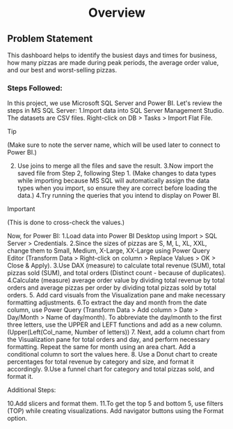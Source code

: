 <h1 align="center">
  Overview
</h1>

## Problem Statement
This dashboard helps to identify the busiest days and times for business, how many pizzas are made during peak periods, the average order value, and our best and worst-selling pizzas.
### Steps Followed:
In this project, we use Microsoft SQL Server and Power BI. Let's review the steps in MS SQL Server:
1.Import data into SQL Server Management Studio. The datasets are CSV files. Right-click on DB > Tasks > Import Flat File. 
>[!TIP]
>(Make sure to note the server name, which will be used later to connect to Power BI.)
2. Use joins to merge all the files and save the result.
3.Now import the saved file from Step 2, following Step 1. (Make changes to data types while importing because MS SQL will automatically assign the data types when you import, so ensure they are correct before loading the data.)
4.Try running the queries that you intend to display on Power BI.
>[!IMPORTANT]
>(This is done to cross-check the values.)

Now, for Power BI:
1.Load data into Power BI Desktop using Import > SQL Server > Credentials.
2.Since the sizes of pizzas are S, M, L, XL, XXL, change them to Small, Medium, X-Large, XX-Large using Power Query Editor (Transform Data > Right-click on column > Replace Values > OK > Close & Apply).
3.Use DAX (measure) to calculate total revenue (SUM), total pizzas sold (SUM), and total orders (Distinct count - because of duplicates).
4.Calculate (measure) average order value by dividing total revenue by total orders and average pizzas per order by dividing total pizzas sold by total orders.
5. Add card visuals from the Visualization pane and make necessary formatting adjustments.
6.To extract the day and month from the date column, use Power Query (Transform Data > Add column > Date > Day/Month > Name of day/month). To abbreviate the day/month to the first three letters, use the UPPER and LEFT functions and add as a new column.(Upper(Left(Col_name, Number of letters))
7. Next, add a column chart from the Visualization pane for total orders and day, and perform necessary formatting. Repeat the same for month using an area chart. Add a conditional column to sort the values here.
8. Use a Donut chart to create percentages for total revenue by category and size, and format it accordingly.
9.Use a funnel chart for category and total pizzas sold, and format it.

Additional Steps:

10.Add slicers and format them.
11.To get the top 5 and bottom 5, use filters (TOP) while creating visualizations. Add navigator buttons using the Format option.


